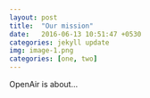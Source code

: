 ```yaml
---
layout: post
title:  "Our mission"
date:   2016-06-13 10:51:47 +0530
categories: jekyll update
img: image-1.png
categories: [one, two]
---
```

OpenAir is about...
